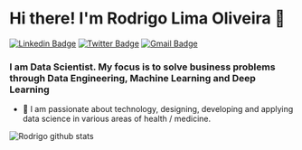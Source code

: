 # Hi there! I'm Rodrigo Lima Oliveira 👋

[![Linkedin Badge](https://img.shields.io/badge/-LinkedIn-blue?style=for-the-badge&logo=Linkedin&logoColor=white&link=https:https://www.linkedin.com/in/rodrigolima82/)](https://www.linkedin.com/in/rodrigolima82/)
[![Twitter Badge](https://img.shields.io/badge/-Twitter-1ca0f1?style=for-the-badge&labelColor=1ca0f1&logo=twitter&logoColor=white&link=https://twitter.com/robe_82)](https://twitter.com/robe_82)
[![Gmail Badge](https://img.shields.io/badge/-Gmail-c14438?style=for-the-badge&logo=Gmail&logoColor=white&link=mailto:rodrigolima82@gmail.com)](mailto:rodrigolima82@gmail.com)

### I am Data Scientist. My focus is to solve business problems through Data Engineering, Machine Learning and Deep Learning

- 🌱 I am passionate about technology, designing, developing and applying data science in various areas of health / medicine.

![Rodrigo github stats](https://github-readme-stats.vercel.app/api?username=rodrigolima82)

